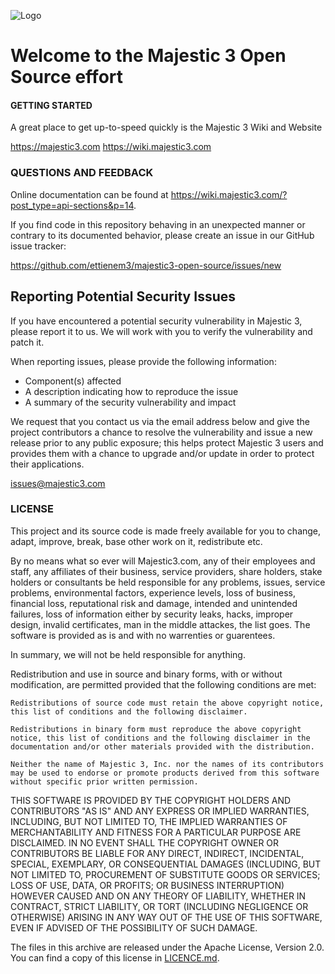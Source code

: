![Logo](http://majestic3.com/wp-content/uploads/2015/01/m3logosLONGie.png)

# Welcome to the Majestic 3 Open Source effort

#### GETTING STARTED

A great place to get up-to-speed quickly is the Majestic 3 Wiki and Website

https://majestic3.com
https://wiki.majestic3.com


### QUESTIONS AND FEEDBACK

Online documentation can be found at https://wiki.majestic3.com/?post_type=api-sections&p=14.

If you find code in this repository behaving in an unexpected manner or
contrary to its documented behavior, please create an issue in our GitHub
issue tracker:

https://github.com/ettienem3/majestic3-open-source/issues/new

## Reporting Potential Security Issues

If you have encountered a potential security vulnerability in Majestic 3, please report it to us. We will work with you to verify the vulnerability and patch it.

When reporting issues, please provide the following information:

- Component(s) affected
- A description indicating how to reproduce the issue
- A summary of the security vulnerability and impact

We request that you contact us via the email address below and give the project contributors a chance to resolve the vulnerability and issue a new release prior to any public exposure; this helps protect Majestic 3 users and provides them with a chance to upgrade and/or update in order to protect their applications.

issues@majestic3.com

### LICENSE

This project and its source code is made freely available for you to change, adapt, improve, break, base other work on it, redistribute etc.

By no means what so ever will Majestic3.com, any of their employees and staff, any affiliates of their business, service providers, share holders, stake holders or consultants be held responsible for any problems, issues, service problems, environmental factors, experience levels, loss of business, financial loss, reputational risk and damage, intended and unintended failures, loss of information either by security leaks, hacks, improper design, invalid certificates, man in the middle attackes, the list goes. The software is provided as is and with no warrenties or guarentees.

In summary, we will not be held responsible for anything.

Redistribution and use in source and binary forms, with or without modification, are permitted provided that the following conditions are met:

    Redistributions of source code must retain the above copyright notice, this list of conditions and the following disclaimer.

    Redistributions in binary form must reproduce the above copyright notice, this list of conditions and the following disclaimer in the documentation and/or other materials provided with the distribution.

    Neither the name of Majestic 3, Inc. nor the names of its contributors may be used to endorse or promote products derived from this software without specific prior written permission.

THIS SOFTWARE IS PROVIDED BY THE COPYRIGHT HOLDERS AND CONTRIBUTORS "AS IS" AND ANY EXPRESS OR IMPLIED WARRANTIES, INCLUDING, BUT NOT LIMITED TO, THE IMPLIED WARRANTIES OF MERCHANTABILITY AND FITNESS FOR A PARTICULAR PURPOSE ARE DISCLAIMED. IN NO EVENT SHALL THE COPYRIGHT OWNER OR CONTRIBUTORS BE LIABLE FOR ANY DIRECT, INDIRECT, INCIDENTAL, SPECIAL, EXEMPLARY, OR CONSEQUENTIAL DAMAGES (INCLUDING, BUT NOT LIMITED TO, PROCUREMENT OF SUBSTITUTE GOODS OR SERVICES; LOSS OF USE, DATA, OR PROFITS; OR BUSINESS INTERRUPTION) HOWEVER CAUSED AND ON ANY THEORY OF LIABILITY, WHETHER IN CONTRACT, STRICT LIABILITY, OR TORT (INCLUDING NEGLIGENCE OR OTHERWISE) ARISING IN ANY WAY OUT OF THE USE OF THIS SOFTWARE, EVEN IF ADVISED OF THE POSSIBILITY OF SUCH DAMAGE.

The files in this archive are released under the Apache License, Version 2.0.
You can find a copy of this license in [LICENCE.md](LICENCE.md).

